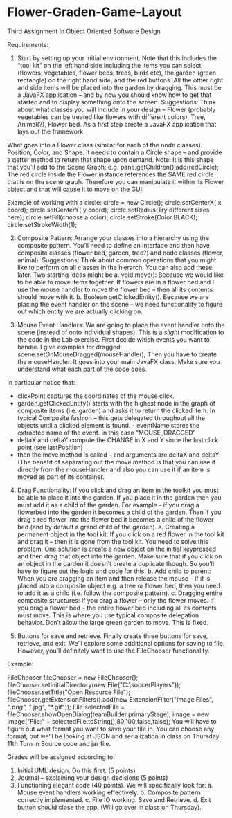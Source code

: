 # Flower-Graden-Game-Layout

Third Assignment In Object Oriented Software Design

Requirements:

1. Start by setting up your initial environment. Note that this includes the “tool kit” on the left hand side including the items you can select (flowers, vegetables, flower beds, trees, birds etc), the garden (green rectangle) on the right hand side, and the red buttons. All the other right and side items will be placed into the garden by dragging. This must be a JavaFX application – and by now you should know how to get that started and to display something onto the screen. Suggestions: Think about what classes you will include in your design – Flower (probably vegetables can be treated like flowers with different colors), Tree, Animal(?), Flower bed. As a first step create a JavaFX application that lays out the framework.

What goes into a Flower class (similar for each of the node classes). Position, Color, and Shape. It needs to contain a Circle shape – and provide a getter method to return that shape upon demand. Note: It is this shape that you’ll add to the Scene Graph: e.g. pane.getChildren().add(redCircle); The red circle inside the Flower instance references the SAME red circle that is on the scene graph. Therefore you can manipulate it within its Flower object and that will cause it to move on the GUI.

Example of working with a circle: circle = new Circle();
circle.setCenterX( x coord);
circle.setCenterY( y coord);
circle.setRadius(Try different sizes here);
circle.setFill(choose a color);
circle.setStroke(Color.BLACK);
circle.setStrokeWidth(1);

2. Composite Pattern: Arrange your classes into a hierarchy using the composite pattern. You’ll need to define an interface and then have composite classes (flower bed, garden, tree?) and node classes (flower, animal). Suggestions: Think about common operations that you might like to perform on all classes in the hierarch. You can also add these later. Two starting ideas might be
a. void move(): Because we would like to be able to move items together. If flowers are in a flower bed and I use the mouse handler to move the flower bed – then all its contents
should move with it.
b. Boolean getClickedEntity(). Because we are placing the event handler on the scene – we need functionality to figure out which entity we are actually clicking on.

3. Mouse Event Handlers: We are going to place the event handler onto the scene (instead of onto individual shapes). This is a *slight* modification to the code in the Lab exercise. First decide which events you want to handle. I give examples for dragged:
scene.setOnMouseDragged(mouseHandler);
Then you have to create the mouseHandler. It goes into your main JavaFX class. Make sure you understand what each part of the code does.

In particular notice that:
- clickPoint captures the coordinates of the mouse click.
- garden.getClickedEntity() starts with the highest node in the graph of composite items (i.e. garden) and asks it to return the clicked item. In typical Composite fashion – this gets delegated throughout all the objects until a clicked element is found. - eventName stores the extracted name of the event. In this case “MOUSE_DRAGGED”
- deltaX and deltaY compute the CHANGE in X and Y since the last click point (see lastPosition)
- then the move method is called – and arguments are deltaX and deltaY. (The benefit of separating out the move method is that you can use it directly from the mouseHandler and also you can use it if an item is moved as part of its container.

4. Drag Functionality: If you click and drag an item in the toolkit you must be able to place it into the garden. If you place it in the garden then you must add it as a child of the garden. For example – if you drag a
flowerbed into the garden it becomes a child of the garden. Then if you drag a red flower into the flower bed it becomes a child of the flower bed (and by default a grand child of the garden).
a. Creating a permanent object in the tool kit: If you click on a red flower in the tool kit and drag it – then it is gone from the tool kit. You need to solve this problem. One solution is create a new object on the initial keypressed and then drag that object into the garden. Make sure that if you click on an object in the garden it doesn’t create a duplicate though. So you’ll have to figure out the logic and code for this.
b. Add child to parent: When you are dragging an item and then release the mouse – if it is placed into a composite object e.g. a tree or flower bed, then you need to add it as a child (i.e. follow the composite pattern).
c. Dragging entire composite structures: If you drag a flower – only the flower moves. If you drag a flower bed – the entire flower bed including all its contents must move. This is where you use typical composite delegation behavior. Don’t allow the large green garden to move. This is fixed.

5. Buttons for save and retrieve.
Finally create three buttons for save, retrieve, and exit. We’ll explore some additional options for saving to file. However, you’ll definitely want to use the FileChooser functionality.

Example:

FileChooser fileChooser = new FileChooser();
fileChooser.setInitialDirectory(new File("C:\\soccerPlayers"));
fileChooser.setTitle("Open Resource File");
fileChooser.getExtensionFilters().add(new ExtensionFilter("Image Files", "*.png", "*.jpg", "*.gif"));
File selectedFile = fileChooser.showOpenDialog(teamBuilder.primaryStage);
image = new Image("File:" + selectedFile.toString(),80,100,false,false);
You will have to figure out what format you want to save your file in. You can choose any format, but we’ll be looking at JSON and serialization in class on Thursday 11th
Turn in Source code and jar file.

Grades will be assigned according to:
1. Initial UML design. Do this first. (5 points)
2. Journal – explaining your design decisions (5 points)
3. Functioning elegant code (40 points). We will specifically look for:
a. Mouse event handlers working effectively.
b. Composite pattern correctly implemented.
c. File IO working. Save and Retrieve.
d. Exit button should close the app. (Will go over in class on Thursday).
